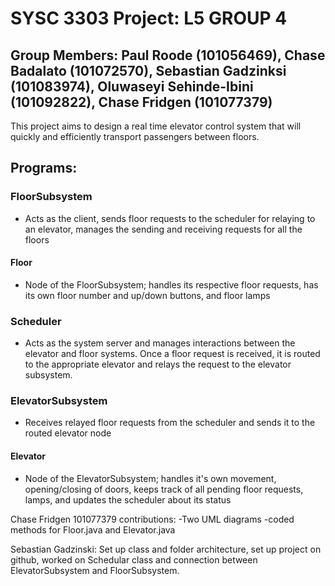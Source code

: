 # SYSC 3303 Project: L5 GROUP 4
## Group Members: Paul Roode (101056469), Chase Badalato (101072570), Sebastian Gadzinksi (101083974), Oluwaseyi Sehinde-Ibini (101092822), Chase Fridgen (101077379)

This project aims to design a real time elevator control system that will quickly and efficiently transport passengers between floors.

## Programs:

### FloorSubsystem
* Acts as the client, sends floor requests to the scheduler for relaying to an elevator, manages the sending and receiving requests for all the floors

#### Floor
* Node of the FloorSubsystem; handles its respective floor requests, has its own floor number and up/down buttons, and floor lamps

### Scheduler
* Acts as the system server and manages interactions between the elevator and floor systems. Once a floor request is received, it is routed to the appropriate elevator and relays the request to the elevator subsystem.

### ElevatorSubsystem 
* Receives relayed floor requests from the scheduler and sends it to the routed elevator node

#### Elevator
* Node of the ElevatorSubsystem; handles it's own movement, opening/closing of doors, keeps track of all pending floor requests, lamps, and updates the scheduler about its status

Chase Fridgen 101077379 contributions:
-Two UML diagrams
-coded methods for Floor.java and Elevator.java


Sebastian Gadzinski: Set up class and folder architecture, set up project on github, worked on Schedular class and connection between ElevatorSubsystem and FloorSubsystem.
